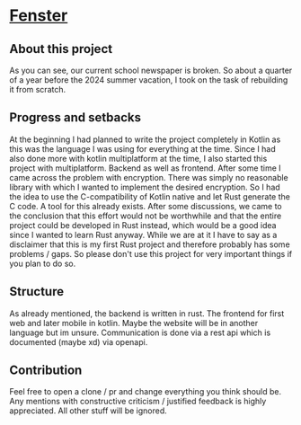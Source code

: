 # [Fenster](https://dasfenster.org)

## About this project

As you can see, our current school newspaper is broken. So about a quarter of a year before the 2024 summer vacation, I
took on the task of rebuilding it from scratch.

## Progress and setbacks

At the beginning I had planned to write the project completely in Kotlin as this was the language I was using for
everything at the time. Since I had also done more with kotlin multiplatform at the time, I also started this project
with multiplatform. Backend as well as frontend. After some time I came across the problem with encryption. There was
simply no reasonable library with which I wanted to implement the desired encryption. So I had the idea to use the
C-compatibility of Kotlin native and let Rust generate the C code. A tool for this already exists. After some
discussions, we came to the conclusion that this effort would not be worthwhile and that the entire project could be
developed in Rust instead, which would be a good idea since I wanted to learn Rust anyway. While we are at it I have to
say as a disclaimer that this is my first Rust project and therefore probably has some problems / gaps. So please don't
use this project for very important things if you plan to do so.

## Structure

As already mentioned, the backend is written in rust. The frontend for first web and later mobile in kotlin. Maybe the
website will be in another language but im unsure.
Communication is done via a rest api which is documented (maybe xd) via openapi.

## Contribution

Feel free to open a clone / pr and change everything you think should be. Any mentions with constructive criticism /
justified feedback is highly appreciated. All other stuff will be ignored.